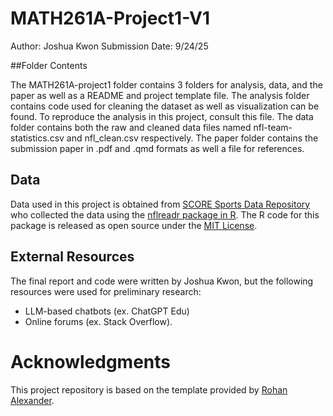 # MATH261A-Project1-V1
Author: Joshua Kwon
Submission Date: 9/24/25

##Folder Contents

The MATH261A-project1 folder contains 3 folders for analysis, data, and the paper as well as a README and project template file.
The analysis folder contains code used for cleaning the dataset as well as visualization can be found. To reproduce the analysis in this project, consult this file.
The data folder contains both the raw and cleaned data files named nfl-team-statistics.csv and nfl_clean.csv respectively.
The paper folder contains the submission paper in .pdf and .qmd formats as well a file for references.

## Data 

Data used in this project is obtained from [SCORE Sports Data Repository](https://data.scorenetwork.org/) who collected the data using the [nflreadr package in R](https://nflreadr.nflverse.com/index.html). The R code for this package is released as open source under the [MIT License](https://nflreadr.nflverse.com/LICENSE.html).

## External Resources

The final report and code were written by Joshua Kwon, but the following resources were used for preliminary research:

* LLM-based chatbots (ex. ChatGPT Edu)
* Online forums (ex. Stack Overflow).

# Acknowledgments

This project repository is based on the template provided by [Rohan Alexander](https://github.com/RohanAlexander/starter_folder/tree/main).
